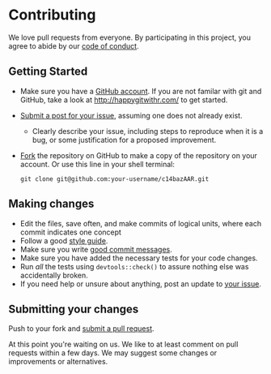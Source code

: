 # Contributing

We love pull requests from everyone. By participating in this project, you
agree to abide by our [code of conduct](CONDUCT.md).

## Getting Started

* Make sure you have a [GitHub account](https://github.com/signup/free). If you are not familar with git and GitHub, take a look at <http://happygitwithr.com/> to get started.
* [Submit a post for your issue](https://github.com/ropensci/c14bazAAR/issues/), assuming one does not already exist.
  * Clearly describe your issue, including steps to reproduce when it is a bug, or some justification for a proposed improvement.
* [Fork](https://github.com/ropensci/c14bazAAR/#fork-destination-box) the repository on GitHub to make a copy of the repository on your account. Or use this line in your shell terminal:

    `git clone git@github.com:your-username/c14bazAAR.git`
    
## Making changes

* Edit the files, save often, and make commits of logical units, where each commit indicates one concept
* Follow a good [style guide](http://adv-r.had.co.nz/Style.html).
* Make sure you write [good commit messages](http://tbaggery.com/2008/04/19/a-note-about-git-commit-messages.html).
* Make sure you have added the necessary tests for your code changes.
* Run _all_ the tests using `devtools::check()` to assure nothing else was accidentally broken.
* If you need help or unsure about anything, post an update to [your issue](https://github.com/ropensci/c14bazAAR/issues/).

## Submitting your changes

Push to your fork and [submit a pull request](https://github.com/ropensci/c14bazAAR/compare/).

At this point you're waiting on us. We like to at least comment on pull requests
within a few days. We may suggest some changes or improvements or alternatives.
